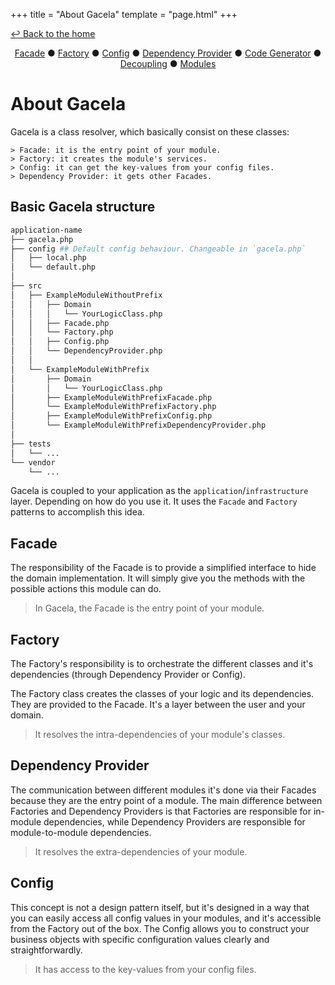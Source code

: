 +++
title = "About Gacela"
template = "page.html"
+++


<a href="/">↩ Back to the home</a>
<br/>
<div style="text-align: center">
    <a href="/docs/facade">Facade</a>
    ● <a href="/docs/factory">Factory</a>
    ● <a href="/docs/config">Config</a>
    ● <a href="/docs/dependency-provider">Dependency Provider</a>
    ● <a href="/docs/code-generator">Code Generator</a>
    ● <a href="/docs/why-decoupling">Decoupling</a>
    ● <a href="/docs/modules">Modules</a>
</div>

# About Gacela

Gacela is a class resolver, which basically consist on these classes:

`> Facade: it is the entry point of your module.`<br/>
`> Factory: it creates the module's services.`<br/>
`> Config: it can get the key-values from your config files.`<br/>
`> Dependency Provider: it gets other Facades.`<br/>

## Basic Gacela structure

```bash
application-name
├── gacela.php
├── config ## Default config behaviour. Changeable in `gacela.php`
│   ├── local.php
│   └── default.php
│
├── src
│   ├── ExampleModuleWithoutPrefix
│   │   ├── Domain
│   │   │   └── YourLogicClass.php
│   │   ├── Facade.php
│   │   └── Factory.php
│   │   ├── Config.php
│   │   └── DependencyProvider.php
│   │
│   └── ExampleModuleWithPrefix
│       ├── Domain
│       │   └── YourLogicClass.php
│       ├── ExampleModuleWithPrefixFacade.php
│       └── ExampleModuleWithPrefixFactory.php
│       ├── ExampleModuleWithPrefixConfig.php
│       └── ExampleModuleWithPrefixDependencyProvider.php
│
├── tests
│   └── ...
└── vendor
    └── ...
```

Gacela is coupled to your application as the `application`/`infrastructure` layer. Depending on how do you use it. 
It uses the `Facade` and `Factory` patterns to accomplish this idea.

## Facade

The responsibility of the Facade is to provide a simplified interface to hide the domain implementation.
It will simply give you the methods with the possible actions this module can do.

> In Gacela, the Facade is the entry point of your module. 

## Factory

The Factory's responsibility is to orchestrate the different classes and it's dependencies 
(through Dependency Provider or Config).

The Factory class creates the classes of your logic and its dependencies. 
They are provided to the Facade. It's a layer between the user and your domain.

> It resolves the intra-dependencies of your module's classes.

## Dependency Provider

The communication between different modules it's done via their Facades because they are the entry point of a module.
The main difference between Factories and Dependency Providers is that Factories are responsible for in-module
dependencies, while Dependency Providers are responsible for module-to-module dependencies.

> It resolves the extra-dependencies of your module.

## Config

This concept is not a design pattern itself, but it's designed in a way that you can easily access all config values in
your modules, and it's accessible from the Factory out of the box. The Config allows you to construct your business
objects with specific configuration values clearly and straightforwardly.

> It has access to the key-values from your config files.
